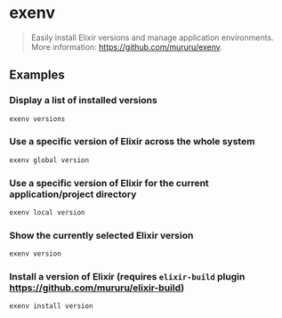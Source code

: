 # exenv

> Easily install Elixir versions and manage application environments. More information: <https://github.com/mururu/exenv>.

## Examples

### Display a list of installed versions

```bash
exenv versions
```

### Use a specific version of Elixir across the whole system

```bash
exenv global version
```

### Use a specific version of Elixir for the current application/project directory

```bash
exenv local version
```

### Show the currently selected Elixir version

```bash
exenv version
```

### Install a version of Elixir (requires `elixir-build` plugin <https://github.com/mururu/elixir-build>)

```bash
exenv install version
```
